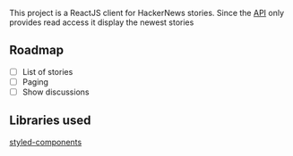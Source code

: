 This project is a ReactJS client for HackerNews stories. Since the [API](https://github.com/HackerNews/API) only provides read access
it display the newest stories

## Roadmap
* [ ] List of stories
* [ ] Paging
* [ ] Show discussions

## Libraries used
[styled-components](www.styled-components.com)